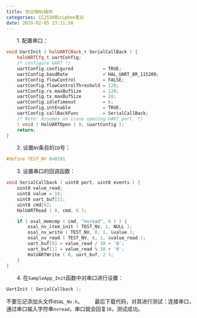 ```yaml
---
title: 协议栈NV操作
categories: CC2530和zigbee笔记
date: 2019-02-05 13:11:58
---
```

&emsp;&emsp;1. 配置串口：<!--more-->

``` cpp
void UartInit ( halUARTCBack_t SerialCallBack ) {
    halUARTCfg_t uartConfig;
    /* configure UART */
    uartConfig.configured           = TRUE;
    uartConfig.baudRate             = HAL_UART_BR_115200;
    uartConfig.flowControl          = FALSE;
    uartConfig.flowControlThreshold = 128;
    uartConfig.rx.maxBufSize        = 128;
    uartConfig.tx.maxBufSize        = 28;
    uartConfig.idleTimeout          = 6;
    uartConfig.intEnable            = TRUE;
    uartConfig.callBackFunc         = SerialCallBack;
    /* Note: Assumes no issue opening UART port. */
    ( void ) HalUARTOpen ( 0, &uartConfig );
    return;
}
```

&emsp;&emsp;2. 设置`NV`条目的`ID`号：

``` cpp
#define TEST_NV 0x0201
```

&emsp;&emsp;3. 设置串口的回调函数：

``` cpp
void SerialCallback ( uint8 port, uint8 events ) {
    uint8 value_read;
    uint8 value = 18;
    uint8 uart_buf[2];
    uint8 cmd[6];
    HalUARTRead ( 0, cmd, 6 );

    if ( osal_memcmp ( cmd, "nvread", 6 ) ) {
        osal_nv_item_init ( TEST_NV, 1, NULL );
        osal_nv_write ( TEST_NV, 0, 1, &value );
        osal_nv_read ( TEST_NV, 0, 1, &value_read );
        uart_buf[0] = value_read / 10 + '0';
        uart_buf[1] = value_read % 10 + '0';
        HalUARTWrite ( 0, uart_buf, 2 );
    }
}
```

&emsp;&emsp;4. 在`SampleApp_Init`函数中对串口进行设置：

``` cpp
UartInit ( SerialCallback );
```

不要忘记添加头文件`OSAL_Nv.h`。
&emsp;&emsp;最后下载代码，对其进行测试：连接串口，通过串口输入字符串`nvread`，串口就会回复`18`，测试成功。